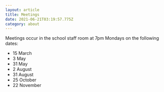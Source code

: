 ```yaml
---
layout: article
title: Meetings
date: 2021-06-21T03:19:57.775Z
category: about
---
```

Meetings occur in the school staff room at 7pm Mondays on the following dates:

- 15 March
- 3 May
- 31 May
- 2 August
- 31 August
- 25 October
- 22 November